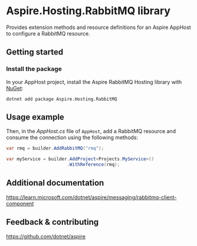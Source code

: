 # Aspire.Hosting.RabbitMQ library

Provides extension methods and resource definitions for an Aspire AppHost to configure a RabbitMQ resource.

## Getting started

### Install the package

In your AppHost project, install the Aspire RabbitMQ Hosting library with [NuGet](https://www.nuget.org):

```dotnetcli
dotnet add package Aspire.Hosting.RabbitMQ
```

## Usage example

Then, in the _AppHost.cs_ file of `AppHost`, add a RabbitMQ resource and consume the connection using the following methods:

```csharp
var rmq = builder.AddRabbitMQ("rmq");

var myService = builder.AddProject<Projects.MyService>()
                       .WithReference(rmq);
```

## Additional documentation
https://learn.microsoft.com/dotnet/aspire/messaging/rabbitmq-client-component

## Feedback & contributing

https://github.com/dotnet/aspire
